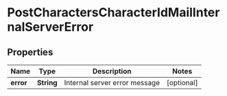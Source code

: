 
# PostCharactersCharacterIdMailInternalServerError

## Properties
Name | Type | Description | Notes
------------ | ------------- | ------------- | -------------
**error** | **String** | Internal server error message |  [optional]



